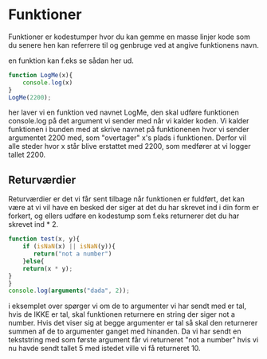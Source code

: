 # Funktioner

Funktioner er kodestumper hvor du kan gemme en masse linjer kode som du senere hen kan referrere til og genbruge ved at angive funktionens navn.

en funktion kan f.eks se sådan her ud.

```javascript
function LogMe(x){
    console.log(x)
}
LogMe(2200);

``` 
her laver vi en funktion ved navnet LogMe, den skal udføre funktionen console.log på det argument vi sender med når vi kalder koden. Vi kalder funktionen i bunden med at skrive navnet på funktionenen hvor vi sender argumentet 2200 med, som "overtager" x's plads i funktionen. Derfor vil alle steder hvor x står blive erstattet med 2200, som medfører at vi logger tallet 2200.

## Returværdier
Returværdier er det vi får sent tilbage når funktionen er fuldført, det kan være at vi vil have en besked der siger at det du har skrevet ind i din form er forkert, og ellers udføre en kodestump som f.eks returnerer det du har skrevet ind * 2.

```javascript
function test(x, y){
    if (isNaN(x) || isNaN(y)){
       return("not a number")
    }else{
    return(x * y);
}
}
console.log(arguments("dada", 2));
```
i eksemplet over spørger vi om de to argumenter vi har sendt med er tal, hvis de IKKE er tal, skal funktionen returnere en string der siger not a number. Hvis det viser sig at begge argumenter er tal så skal den returnerer summen af de to argumenter ganget med hinanden. Da vi har sendt en tekststring med som første argument får vi returneret "not a number" hvis vi nu havde sendt tallet 5 med istedet ville vi få returneret 10.
